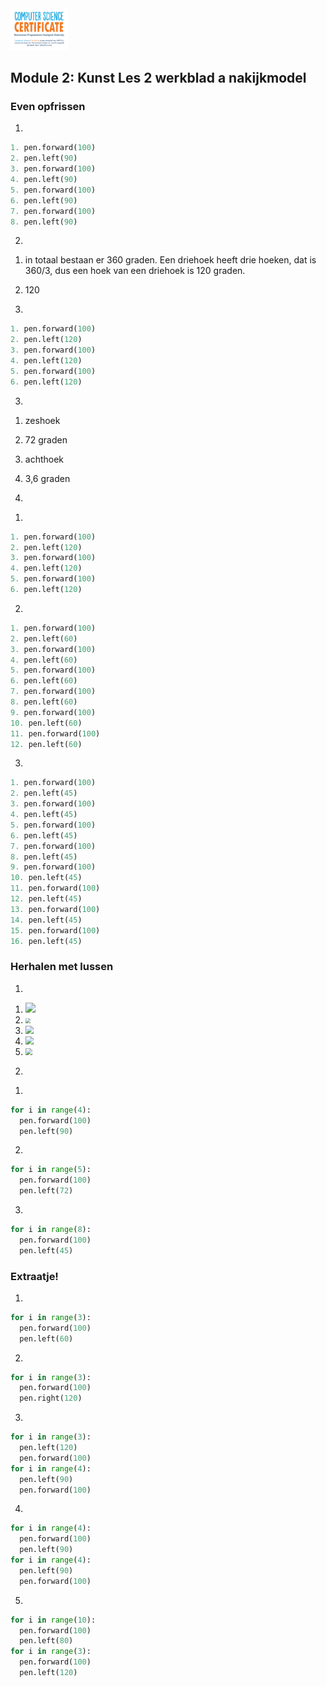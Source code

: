 <img src="../../img/Logo cs-certificate.jpg" style="zoom:9%">

## Module 2: Kunst Les 2 werkblad a nakijkmodel

### Even opfrissen

1) 
```python
1. pen.forward(100)
2. pen.left(90)
3. pen.forward(100)
4. pen.left(90)
5. pen.forward(100)
6. pen.left(90)
7. pen.forward(100)
8. pen.left(90)
```

2)
1. in totaal bestaan er 360 graden. Een driehoek heeft drie hoeken, dat is 360/3, dus een hoek van een driehoek is 120 graden. 

2. 120

3. 
```python
1. pen.forward(100)
2. pen.left(120)
3. pen.forward(100)
4. pen.left(120)
5. pen.forward(100)
6. pen.left(120)
```

3)
1. zeshoek

2. 72 graden

3. achthoek

4. 3,6 graden

    <div style="page-break-after: always;"></div>

4)
1. 

```python
1. pen.forward(100)
2. pen.left(120)
3. pen.forward(100)
4. pen.left(120)
5. pen.forward(100)
6. pen.left(120)
```

2.

```python
1. pen.forward(100)
2. pen.left(60)
3. pen.forward(100)
4. pen.left(60)
5. pen.forward(100)
6. pen.left(60)
7. pen.forward(100)
8. pen.left(60)
9. pen.forward(100)
10. pen.left(60)
11. pen.forward(100)
12. pen.left(60)
```

3.
```python
1. pen.forward(100)
2. pen.left(45)
3. pen.forward(100)
4. pen.left(45)
5. pen.forward(100)
6. pen.left(45)
7. pen.forward(100)
8. pen.left(45)
9. pen.forward(100)
10. pen.left(45)
11. pen.forward(100)
12. pen.left(45)
13. pen.forward(100)
14. pen.left(45)
15. pen.forward(100)
16. pen.left(45)
```

 <div style="page-break-after: always;"></div>

### Herhalen met lussen

1)

1. <img src="../../img/image-20190318130624359.png">

2. <img src="../../img/image-20190415164642350.png" style="zoom:50%">

3. <img src="../../img/Image-20190415160735365.png" style="zoom:80%">

4. <img src="../../img/image-20190415160753334.png" style="zoom:80%">

5. <img src="../../img/image-20190415160852179.png" style="zoom:70%">

    <div style="page-break-after: always;"></div>

2)

1.  

```python
for i in range(4):
  pen.forward(100)
  pen.left(90)
```

2.  

```python
for i in range(5):
  pen.forward(100)
  pen.left(72)
```

3.  

```python
for i in range(8):
  pen.forward(100)
  pen.left(45)
```

 <div style="page-break-after: always;"></div>

### Extraatje!

1.  

```python
for i in range(3):
  pen.forward(100)
  pen.left(60)
```

2. 

```python
for i in range(3):
  pen.forward(100)
  pen.right(120)
```

3. 

```python
for i in range(3):
  pen.left(120)
  pen.forward(100)
for i in range(4):
  pen.left(90)
  pen.forward(100)
```

4. 

```python
for i in range(4):
  pen.forward(100)
  pen.left(90)
for i in range(4):
  pen.left(90)
  pen.forward(100)
```

5. 

```python
for i in range(10):
  pen.forward(100)
  pen.left(80)
for i in range(3):
  pen.forward(100)
  pen.left(120)
```

